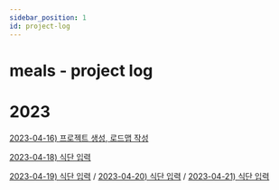 ```yaml
---
sidebar_position: 1
id: project-log
---
```

# meals - project log

# 2023

[2023-04-16) 프로젝트 생성, 로드맵 작성](./roadmap)

[2023-04-18) 식단 입력](./2023-04)

[2023-04-19) 식단 입력](./2023-04) / [2023-04-20) 식단 입력](./2023-04) / [2023-04-21) 식단 입력](./2023-04 )